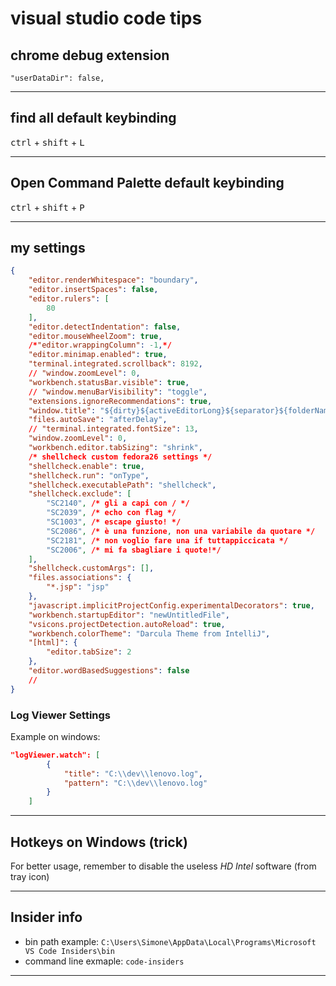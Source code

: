 # visual studio code tips

## chrome debug extension

```"userDataDir": false,```

---

## find all default keybinding

<kbd>ctrl</kbd> + <kbd>shift</kbd> + <kbd>L</kbd>

---

## Open Command Palette default keybinding

<kbd>ctrl</kbd> + <kbd>shift</kbd> + <kbd>P</kbd>

---

## my settings

```json
{
	"editor.renderWhitespace": "boundary",
	"editor.insertSpaces": false,
	"editor.rulers": [
		80
	],
	"editor.detectIndentation": false,
	"editor.mouseWheelZoom": true,
	/*"editor.wrappingColumn": -1,*/
	"editor.minimap.enabled": true,
	"terminal.integrated.scrollback": 8192,
	// "window.zoomLevel": 0,
	"workbench.statusBar.visible": true,
	// "window.menuBarVisibility": "toggle",
	"extensions.ignoreRecommendations": true,
	"window.title": "${dirty}${activeEditorLong}${separator}${folderName}${separator}${appName}",
	"files.autoSave": "afterDelay",
	// "terminal.integrated.fontSize": 13,
	"window.zoomLevel": 0,
	"workbench.editor.tabSizing": "shrink",
	/* shellcheck custom fedora26 settings */
	"shellcheck.enable": true,
	"shellcheck.run": "onType",
	"shellcheck.executablePath": "shellcheck",
	"shellcheck.exclude": [
		"SC2140", /* gli a capi con / */
		"SC2039", /* echo con flag */
		"SC1003", /* escape giusto! */
		"SC2086", /* è una funzione, non una variabile da quotare */
		"SC2181", /* non voglio fare una if tuttappiccicata */
		"SC2006", /* mi fa sbagliare i quote!*/
	],
	"shellcheck.customArgs": [],
	"files.associations": {
		"*.jsp": "jsp"
	},
	"javascript.implicitProjectConfig.experimentalDecorators": true,
	"workbench.startupEditor": "newUntitledFile",
	"vsicons.projectDetection.autoReload": true,
	"workbench.colorTheme": "Darcula Theme from IntelliJ",
	"[html]": {
		"editor.tabSize": 2
	},
	"editor.wordBasedSuggestions": false
	//
}
```

### Log Viewer Settings

Example on windows:

```json
"logViewer.watch": [
        {
            "title": "C:\\dev\\lenovo.log",
            "pattern": "C:\\dev\\lenovo.log"
        }
    ]
```

---

## Hotkeys on Windows (trick)

For better usage, remember to disable the useless *HD Intel* software (from tray icon)

---

## Insider info

+ bin path example: ```C:\Users\Simone\AppData\Local\Programs\Microsoft VS Code Insiders\bin```
+ command line exmaple: ```code-insiders```

---

